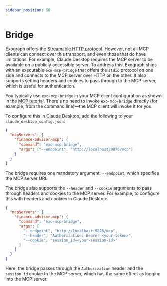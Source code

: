 ```yaml
---
sidebar_position: 50
---
```


# Bridge

Exograph offers the [Streamable HTTP protocol](https://modelcontextprotocol.io/specification/2025-06-18/basic/transports#streamable-http). However, not all MCP clients can connect over this transport, and even those that do have limitations. For example, Claude Desktop requires the MCP server to be available on a publicly accessible server. To address this, Exograph ships with an executable `exo-mcp-bridge` that offers the `stdio` protocol on one side and connects to the MCP server over HTTP on the other. It also supports setting headers and cookies to pass through to the MCP server, which is useful for authentication.

You typically use `exo-mcp-bridge` in your MCP client configuration as shown in the [MCP tutorial](/mcp-tutorial). There's no need to invoke `exo-mcp-bridge` directly (for example, from the command line)—the MCP client will invoke it for you.

To configure this in Claude Desktop, add the following to your `claude_desktop_config.json`:

```json
{
  "mcpServers": {
    "finance-advisor-mcp": {
      "command": "exo-mcp-bridge",
      "args": ["--endpoint", "http://localhost:9876/mcp"]
    }
  }
}
```

The bridge requires one mandatory argument: `--endpoint`, which specifies the MCP server URL.

The bridge also supports the `--header` and `--cookie` arguments to pass through headers and cookies to the MCP server. For example, to configure this with headers and cookies in Claude Desktop:

```json
{
  "mcpServers": {
    "finance-advisor-mcp": {
      "command": "exo-mcp-bridge",
      "args": [
        "--endpoint", "http://localhost:9876/mcp",
        "--header", "Authorization: Bearer <your-token>",
        "--cookie", "session_id=<your-session-id>"
      ]
    }
  }
}
```

Here, the bridge passes through the `Authorization` header and the `session_id` cookie to the MCP server, which has the same effect as logging into the MCP server.
